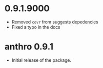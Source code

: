 # 0.9.1.9000

* Removed `covr` from suggests depedencies
* Fixed a typo in the docs

# anthro 0.9.1

* Initial release of the package.
